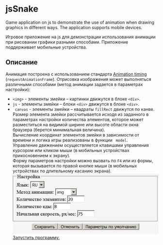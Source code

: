 # jsSnake
Game application on js to demonstrate the use of animation when drawing graphics in different ways. The application supports mobile devices.

Игровое приложение на js для демонстрации использования анимации при рисовании графики разными способами. Приложение поддерживает мобильные устройства.

## Описание

Анимация построена с использованием стандарта [Animation timing](https://www.w3.org/TR/animation-timing/) (`requestAnimationFrame`). Отрисовка изображения может выполняться различными способами (метод анимации задается в параметрах настройки):
 - `<img>` - элементы змейки –  картинки движутся в блоке `<div>`. 
 - `js` - элементы змейки – блоки `<div>` движутся в блоке `<div>`. 
 - ` canvas` - элементы змейки – квадраты `fillRect` движутся по канве.  
Размер элемента змейки рассчитывается исходя  из заданного в параметрах настройки количества элементов, которое может разместиться на видимой ширине или высоте области окна браузера (берется минимальная величина).  
Вычисление координат элементов змейки в зависимости от времени и логика игры реализованы  в функции ` model`.  
Управление движением осуществляется клавишами управления курсором или кликом мыши (в мобильных устройствах прикосновением к экрану).  
Форму параметров настройки можно вызвать по `F4` или из формы, которая вызывается по правой кнопке мыши (в мобильных устройствах по длительному касанию экрана).  
![Скрин формы настройки]( jsSnake_parameters.png)  
[Запустить программу.](http://sergechurkin.vacau.com/snake.html)


